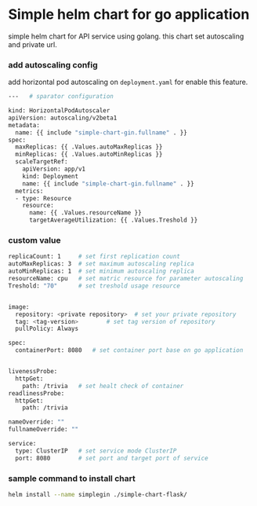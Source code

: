 # Simple helm chart for go application
simple helm chart for API service using golang. this chart set autoscaling and private url.

### add autoscaling config
add horizontal pod autoscaling on `deployment.yaml` for enable this feature.
```sh
---   # sparator configuration

kind: HorizontalPodAutoscaler
apiVersion: autoscaling/v2beta1
metadata:
  name: {{ include "simple-chart-gin.fullname" . }}
spec:
  maxReplicas: {{ .Values.autoMaxReplicas }}
  minReplicas: {{ .Values.autoMinReplicas }}
  scaleTargetRef:
    apiVersion: app/v1
    kind: Deployment
    name: {{ include "simple-chart-gin.fullname" . }}
  metrics: 
  - type: Resource
    resource:
      name: {{ .Values.resourceName }}
      targetAverageUtilization: {{ .Values.Treshold }}

```

### custom value 
```sh
replicaCount: 1     # set first replication count
autoMaxReplicas: 3  # set maximum autoscaling replica
autoMinReplicas: 1  # set minimum autoscaling replica
resourceName: cpu   # set matric resource for parameter autoscaling
Treshold: "70"      # set treshold usage resource


image:
  repository: <private repository>  # set your private repository
  tag: <tag-version>        # set tag version of repository
  pullPolicy: Always

spec:
  containerPort: 8080   # set container port base on go application


livenessProbe:
  httpGet:
    path: /trivia   # set healt check of container
readlinessProbe:
  httpGet:
    path: /trivia

nameOverride: ""
fullnameOverride: ""

service:
  type: ClusterIP   # set service mode ClusterIP
  port: 8080        # set port and target port of service

```

### sample command to install chart
```sh
helm install --name simplegin ./simple-chart-flask/
```
